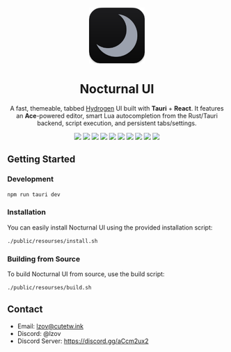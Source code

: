 <p align="center">
  <img src=".github/assets/Nocturnal.png" alt="Nocturnal UI Logo" width="128" height="128" />
</p>

<h1 align="center">Nocturnal UI</h1>

<p align="center">
  A fast, themeable, tabbed <a href="https://www.hydrogen.lat/">Hydrogen</a> UI built with <b>Tauri</b> + <b>React</b>. It features an <b>Ace</b>-powered editor, smart Lua autocompletion from the Rust/Tauri backend, script execution, and persistent tabs/settings.
</p>

<p align="center">
  <img src="https://img.shields.io/badge/Tauri-FFC131?style=for-the-badge&logo=tauri&logoColor=black" />
  <img src="https://img.shields.io/badge/Tailwind%20CSS-06B6D4?style=for-the-badge&logo=tailwindcss&logoColor=white" />
  <img src="https://img.shields.io/badge/Rust-000000?style=for-the-badge&logo=rust&logoColor=white" />
  <img src="https://img.shields.io/badge/TypeScript-3178C6?style=for-the-badge&logo=typescript&logoColor=white" />
  <img src="https://img.shields.io/badge/Vite-646CFF?style=for-the-badge&logo=vite&logoColor=white" />
  <img src="https://img.shields.io/badge/React-61DAFB?style=for-the-badge&logo=react&logoColor=black" />
  <img src="https://img.shields.io/badge/Ace%20Editor-66CCFF?style=for-the-badge" />
  <img src="https://img.shields.io/badge/Lucide-0A0A0A?style=for-the-badge&logo=lucide&logoColor=white" />
  <img src="https://img.shields.io/badge/npm-CB3837?style=for-the-badge&logo=npm&logoColor=white" />
  <img src="https://img.shields.io/github/downloads/l1zov/nocturnaluiv2/total?style=for-the-badge&logo=github&logoColor=white&color=181717" />
</p>

## Getting Started

### Development

```bash
npm run tauri dev
```

### Installation

You can easily install Nocturnal UI using the provided installation script:

```bash
./public/resourses/install.sh
```

### Building from Source

To build Nocturnal UI from source, use the build script:

```bash
./public/resourses/build.sh
```

## Contact

- Email: lzov@cutetw.ink
- Discord: @lzov 
- Discord Server: https://discord.gg/aCcm2ux2
